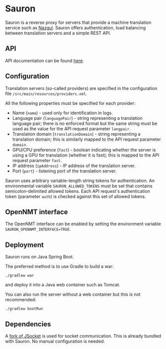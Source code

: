# Sauron

Sauron is a reverse proxy for servers that provide a machine translation service such as [Nazgul](https://github.com/TartuNLP/nazgul). Sauron offers authentication, load balancing between translation servers and a simple REST API.
 
 
## API

API documentation can be found [here](https://app.swaggerhub.com/apis/kspar/sauron/v1.0). 

 
## Configuration
 
Translation servers (so-called providers) are specified in the configuration file ```/src/main/resources/providers.xml```.

All the following properties must be specified for each provider:

* Name (```name```) - used only for identification in logs.
* Language pair (```languagePair```) - string representing a translation language pair; there is no enforced format but the same string must be used as the value for the API request parameter ```langpair```. 
* Translation domain (```translationDomain```) - string representing a translation domain; this is similarly mapped to the API request parameter ```domain```. 
* GPU/CPU preference (```fast```) - boolean indicating whether the server is using a GPU for translation (whether it is fast); this is mapped to the API request parameter ```fast```.
* IP address (```ipAddress```) - IP address of the translation server.
* Port (```port```) - listening port of the translation server.
 

Sauron uses arbitrary variable-length string tokens for authentication. An environmental variable ```SAURON_ALLOWED_TOKENS``` must be set that contains semicolon-delimited allowed tokens. Each API request's authentication token (parameter ```auth```) is checked against this set of allowed tokens.  

## OpenNMT interface

The OpenNMT interface can be enabled by setting the environment variable ```SAURON_OPENNMT_INTERFACE=TRUE```.
 
## Deployment

Sauron runs on Java Spring Boot.

The preferred method is to use Gradle to build a war:

    ./gradlew war
    
and deploy it into a Java web container such as Tomcat.
 
You can also run the server without a web container but this is not recommended:
    
    ./gradlew bootRun
    
    
## Dependencies

A [fork of JSocket](https://github.com/kspar/jsocket) is used for socket communication. This is already bundled with Sauron. No manual configuration is needed.
    

